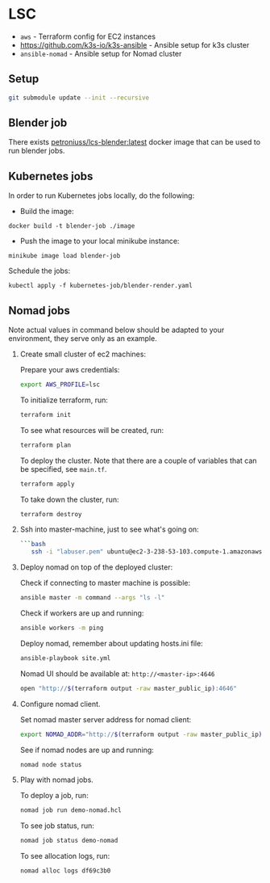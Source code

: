 # LSC

- `aws` - Terraform config for EC2 instances
- https://github.com/k3s-io/k3s-ansible - Ansible setup for k3s cluster
- `ansible-nomad` - Ansible setup for Nomad cluster

## Setup

```bash
git submodule update --init --recursive
```

## Blender job
There exists [petroniuss/lcs-blender:latest](https://hub.docker.com/repository/docker/petroniuss/lcs-blender)
docker image that can be used to run blender jobs.

## Kubernetes jobs

In order to run Kubernetes jobs locally, do the following:
- Build the image:
```
docker build -t blender-job ./image
```
- Push the image to your local minikube instance:
```
minikube image load blender-job
```
Schedule the jobs:
```
kubectl apply -f kubernetes-job/blender-render.yaml
```

## Nomad jobs
Note actual values in command below should be adapted to your environment,
they serve only as an example.

1. Create small cluster of ec2 machines:
  
   Prepare your aws credentials: 
   ```bash
   export AWS_PROFILE=lsc
   ```
   
   To initialize terraform, run:
   ```bash
   terraform init
   ```
   
   To see what resources will be created, run:
   ```bash
   terraform plan
   ```
   
   To deploy the cluster. 
   Note that there are a couple of variables that can be specified, see `main.tf`.
   ```bash
   terraform apply
   ```
   
   To take down the cluster, run:
   ```bash
   terraform destroy
   ```
   
2. Ssh into master-machine, just to see what's going on:
   ```bash
   ```bash
      ssh -i "labuser.pem" ubuntu@ec2-3-238-53-103.compute-1.amazonaws.com
   ```
3. Deploy nomad on top of the deployed cluster:
   
   Check if connecting to master machine is possible:
   ```bash
   ansible master -m command --args "ls -l"
   ```
   
   Check if workers are up and running:
   ```bash
   ansible workers -m ping
   ```
   
   Deploy nomad, remember about updating hosts.ini file:
   ```bash
   ansible-playbook site.yml
   ```

   Nomad UI should be available at: `http://<master-ip>:4646`
   ```bash
   open "http://$(terraform output -raw master_public_ip):4646"
   ```

4. Configure nomad client.
   
   Set nomad master server address for nomad client:
   ```bash
   export NOMAD_ADDR="http://$(terraform output -raw master_public_ip):4646"
   ```
   
   See if nomad nodes are up and running:
   ```bash
   nomad node status
   ```
   
5. Play with nomad jobs.
   
   To deploy a job, run:
   ```bash
   nomad job run demo-nomad.hcl
   ```

   To see job status, run:
   ```bash
   nomad job status demo-nomad
   ```

   To see allocation logs, run:
   ```bash
   nomad alloc logs df69c3b0
   ```





